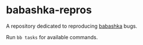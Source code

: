 # babashka-repros

A repository dedicated to reproducing [babashka](https://github.com/babashka/babashka) bugs.

Run `bb tasks` for available commands.
